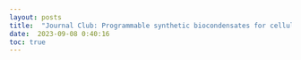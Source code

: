```yaml
---
layout: posts
title:  "Journal Club: Programmable synthetic biocondensates for cellular control"
date:  2023-09-08 0:40:16
toc: true
---
```

